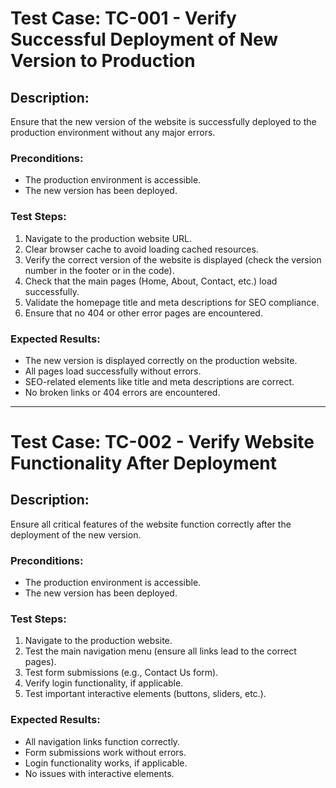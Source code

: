 # Test Case: TC-001 - Verify Successful Deployment of New Version to Production

## Description:

Ensure that the new version of the website is successfully deployed to the production environment without any major errors.

### Preconditions:

- The production environment is accessible.
- The new version has been deployed.

### Test Steps:

1. Navigate to the production website URL.
2. Clear browser cache to avoid loading cached resources.
3. Verify the correct version of the website is displayed (check the version number in the footer or in the code).
4. Check that the main pages (Home, About, Contact, etc.) load successfully.
5. Validate the homepage title and meta descriptions for SEO compliance.
6. Ensure that no 404 or other error pages are encountered.

### Expected Results:

- The new version is displayed correctly on the production website.
- All pages load successfully without errors.
- SEO-related elements like title and meta descriptions are correct.
- No broken links or 404 errors are encountered.

---

# Test Case: TC-002 - Verify Website Functionality After Deployment

## Description:

Ensure all critical features of the website function correctly after the deployment of the new version.

### Preconditions:

- The production environment is accessible.
- The new version has been deployed.

### Test Steps:

1. Navigate to the production website.
2. Test the main navigation menu (ensure all links lead to the correct pages).
3. Test form submissions (e.g., Contact Us form).
4. Verify login functionality, if applicable.
5. Test important interactive elements (buttons, sliders, etc.).

### Expected Results:

- All navigation links function correctly.
- Form submissions work without errors.
- Login functionality works, if applicable.
- No issues with interactive elements.

